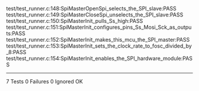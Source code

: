 test/test_runner.c:148:SpiMasterOpenSpi_selects_the_SPI_slave:PASS
test/test_runner.c:149:SpiMasterCloseSpi_unselects_the_SPI_slave:PASS
test/test_runner.c:150:SpiMasterInit_pulls_Ss_high:PASS
test/test_runner.c:151:SpiMasterInit_configures_pins_Ss_Mosi_Sck_as_outputs:PASS
test/test_runner.c:152:SpiMasterInit_makes_this_mcu_the_SPI_master:PASS
test/test_runner.c:153:SpiMasterInit_sets_the_clock_rate_to_fosc_divided_by_8:PASS
test/test_runner.c:154:SpiMasterInit_enables_the_SPI_hardware_module:PASS

-----------------------
7 Tests 0 Failures 0 Ignored 
OK
